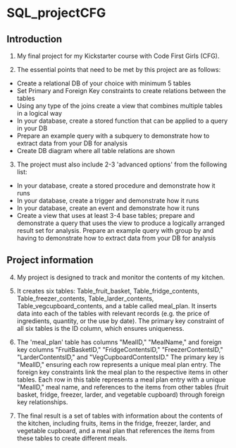 # SQL_projectCFG

## Introduction
1. My final project for my Kickstarter course with Code First Girls (CFG).

2. The essential points that need to be met by this project are as follows:

* Create a relational DB of your choice with minimum 5 tables
* Set Primary and Foreign Key constraints to create relations between the tables
* Using any type of the joins create a view that combines multiple tables in a logical way
* In your database, create a stored function that can be applied to a query in your DB
* Prepare an example query with a subquery to demonstrate how to extract data from your DB for analysis
* Create DB diagram where all table relations are shown

3. The project must also include 2-3 'advanced options' from the following list:
* In your database, create a stored procedure and demonstrate how it runs
* In your database, create a trigger and demonstrate how it runs
* In your database, create an event and demonstrate how it runs
* Create a view that uses at least 3-4 base tables; prepare and demonstrate a query that uses the view to
produce a logically arranged result set for analysis.
Prepare an example query with group by and having to demonstrate how to extract data from your DB for analysis

## Project information
4. My project is designed to track and monitor the contents of my kitchen.

5. It creates six tables: Table_fruit_basket, Table_fridge_contents, Table_freezer_contents, Table_larder_contents, Table_vegcupboard_contents, and a table called meal_plan. It inserts data into each of the tables with relevant records (e.g. the price of ingredients, quantity, or the use by date). The primary key constraint of all six tables is the ID column, which ensures uniqueness.
   
6. The 'meal_plan' table has columns "MealID," "MealName," and foreign key columns "FruitBasketID," "FridgeContentsID," "FreezerContentsID," "LarderContentsID," and "VegCupboardContentsID." The primary key is "MealID," ensuring each row represents a unique meal plan entry. The foreign key constraints link the meal plan to the respective items in other tables. Each row in this table represents a meal plan entry with a unique "MealID," meal name, and references to the items from other tables (fruit basket, fridge, freezer, larder, and vegetable cupboard) through foreign key relationships.
   
7. The final result is a set of tables with information about the contents of the kitchen, including fruits, items in the fridge, freezer, larder, and vegetable cupboard, and a meal plan that references the items from these tables to create different meals.

